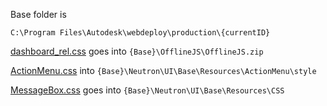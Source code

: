 Base folder is 
```
C:\Program Files\Autodesk\webdeploy\production\{currentID}
```

[dashboard_rel.css](dashboard_rel.css) goes into `{Base}\OfflineJS\OfflineJS.zip`

[ActionMenu.css](ActionMenu.css) into `{Base}\Neutron\UI\Base\Resources\ActionMenu\style`

[MessageBox.css](MessageBox.css) goes into `{Base}\Neutron\UI\Base\Resources\CSS`
